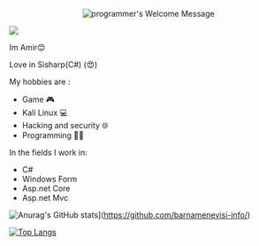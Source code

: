 <p align="center">
		<img alt="programmer's Welcome Message"
			 src="https://readme-typing-svg.herokuapp.com?size=30&background=45E5FF00&center=true&vCenter=true&lines=%F0%9F%91%8B%F0%9F%8F%BC+Hi+there!+I'm+Amir">
</p>


<img src="https://media2.giphy.com/media/iDOOSqoC0k3VeT9rd5/giphy.gif?cid=ecf05e47ste67zyt3ovqlb62elpxwuvsddwfeqc518v82bn8&rid=giphy.gif&ct=g">


Im Amir😊


Love in Sisharp(C#) (😍)

My hobbies are :
* Game 🎮
* Kali Linux 💻
* Hacking and security 🌐
* Programming 👨‍💻

In the fields I work in: 
* C#
* Windows Form
* Asp.net Core
* Asp.net Mvc




![Anurag's GitHub stats](https://github-readme-stats.vercel.app/api?username=barnamenevisi-info&show_icons=true&theme=radical)](https://github.com/barnamenevisi-info/)

[![Top Langs](https://github-readme-stats.vercel.app/api/top-langs/?username=barnamenevisi-info&langs_count=8)](https://github.com/barnamenevisi-info/)
